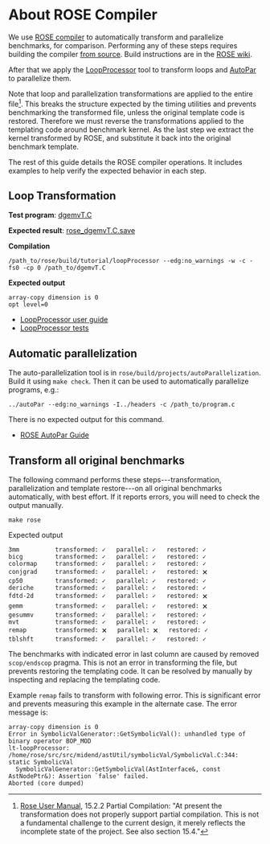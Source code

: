 # About ROSE Compiler

We use [ROSE compiler](http://rosecompiler.org/) to automatically transform and parallelize benchmarks, for comparison.
Performing any of these steps requires building the compiler [from source](https://github.com/rose-compiler/rose).
Build instructions are in the [ROSE wiki](https://github.com/rose-compiler/rose/wiki).

After that we apply the [LoopProcessor](https://github.com/rose-compiler/rose/blob/dab37577feb8eb129c8fc15f6972222c03171c9f/tutorial/LoopProcessor.C)
tool to transform loops and [AutoPar](https://github.com/rose-compiler/rose/blob/dab37577feb8eb129c8fc15f6972222c03171c9f/projects/autoParallelization/autoPar.C)
to parallelize them. 

Note that loop and parallelization transformations are applied to the entire file[^1]. This breaks the
structure expected by the timing utilities and prevents benchmarking the transformed file, unless the original template
code is restored. Therefore we must reverse the transformations applied to the templating code around benchmark kernel. 
As the last step we extract the kernel transformed by ROSE, and substitute it back into the original benchmark template.

The rest of this guide details the ROSE compiler operations. It includes examples to help verify the
expected behavior in each step.

## Loop Transformation

**Test program**: [dgemvT.C](https://github.com/rose-compiler/rose/blob/dab37577feb8eb129c8fc15f6972222c03171c9f/tests/roseTests/loopProcessingTests/dgemvT.C)

**Expected result**: [rose_dgemvT.C.save](https://github.com/rose-compiler/rose/blob/dab37577feb8eb129c8fc15f6972222c03171c9f/tests/roseTests/loopProcessingTests/rose_dgemvT.C.save)

**Compilation**

```
/path_to/rose/build/tutorial/loopProcessor --edg:no_warnings -w -c -fs0 -cp 0 /path_to/dgemvT.C
```

**Expected output**

```
array-copy dimension is 0
opt level=0
```

* [LoopProcessor user guide](https://en.wikibooks.org/wiki/ROSE_Compiler_Framework/LoopProcessor)
* [LoopProcessor tests](https://github.com/rose-compiler/rose/tree/b5a170b408bf25c9fdb7170a5de0cb39c6ff0542/tests/roseTests/loopProcessingTests)


## Automatic parallelization

The auto-parallelization tool is in `rose/build/projects/autoParallelization`.
Build it using `make check`. Then it can be used to automatically parallelize programs, e.g.:

```
../autoPar --edg:no_warnings -I../headers -c /path_to/program.c
```

There is no expected output for this command.

* [ROSE AutoPar Guide](https://en.wikibooks.org/wiki/ROSE_Compiler_Framework/autoPar)

## Transform all original benchmarks

The following command performs these steps---transformation, parallelization and template restore---on all 
original benchmarks automatically, with best effort. If it reports errors, you will need to check the output manually.

```
make rose
```

Expected output

```
3mm          transformed: ✓   parallel: ✓   restored: ✓
bicg         transformed: ✓   parallel: ✓   restored: ✓
colormap     transformed: ✓   parallel: ✓   restored: ✓
conjgrad     transformed: ✓   parallel: ✓   restored: 🗙
cp50         transformed: ✓   parallel: ✓   restored: ✓
deriche      transformed: ✓   parallel: ✓   restored: ✓
fdtd-2d      transformed: ✓   parallel: ✓   restored: 🗙
gemm         transformed: ✓   parallel: ✓   restored: 🗙
gesummv      transformed: ✓   parallel: ✓   restored: ✓
mvt          transformed: ✓   parallel: ✓   restored: ✓
remap        transformed: 🗙   parallel: 🗙   restored: ✓
tblshft      transformed: ✓   parallel: ✓   restored: ✓
```

The benchmarks with indicated error in last column are caused by removed `scop/endscop` pragma. 
This is not an error in transforming the file, but prevents restoring the templating code. 
It can be resolved by manually by inspecting and replacing the templating code.

Example `remap` fails to transform with following error. This is significant error and prevents measuring this example
in the alternate case. The error message is:

```
array-copy dimension is 0
Error in SymbolicValGenerator::GetSymbolicVal(): unhandled type of binary operator BOP_MOD
lt-loopProcessor: /home/rose/src/src/midend/astUtil/symbolicVal/SymbolicVal.C:344: static SymbolicVal 
  SymbolicValGenerator::GetSymbolicVal(AstInterface&, const AstNodePtr&): Assertion `false' failed.
Aborted (core dumped)
```


[^1]: [Rose User Manual](http://rosecompiler.org/uploads/ROSE-UserManual.pdf),
15.2.2 Partial Compilation: "At present the transformation does not properly support partial compilation.
This is not a fundamental challenge to the current design, it merely reflects the incomplete state of the project.
See also section 15.4."